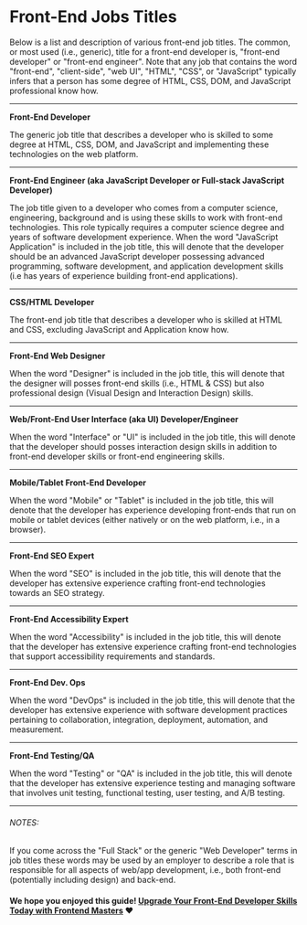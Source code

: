 # Front-End Jobs Titles

Below is a list and description of various front-end job titles. The common, or most used (i.e., generic), title for a front-end developer is, "front-end developer" or "front-end engineer". Note that any job that contains the word "front-end", "client-side", "web UI", "HTML", "CSS", or "JavaScript" typically infers that a person has some degree of HTML, CSS, DOM, and JavaScript professional know how.

***

**Front-End Developer**

The generic job title that describes a developer who is skilled to some degree at HTML, CSS, DOM, and JavaScript and implementing these technologies on the web platform.

***

**Front-End Engineer (aka JavaScript Developer or Full-stack JavaScript Developer)**

The job title given to a developer who comes from a computer science, engineering, background and is using these skills to work with front-end technologies. This role typically requires a computer science degree and years of software development experience. When the word "JavaScript Application" is included in the job title, this will denote that the developer should be an advanced JavaScript developer possessing advanced programming, software development, and application development skills (i.e has years of experience building front-end applications).

***

**CSS/HTML Developer**

The front-end job title that describes a developer who is skilled at HTML and CSS, excluding JavaScript and Application know how.

***

**Front-End Web Designer**

When the word "Designer" is included in the job title, this will denote that the designer will posses front-end skills (i.e., HTML & CSS) but also professional design (Visual Design and Interaction Design) skills.

***

**Web/Front-End User Interface (aka UI) Developer/Engineer**

When the word "Interface" or "UI" is included in the job title, this will denote that the developer should posses interaction design skills in addition to front-end developer skills or front-end engineering skills.

***

**Mobile/Tablet Front-End Developer**

When the word "Mobile" or "Tablet" is included in the job title, this will denote that the developer has experience developing front-ends that run on mobile or tablet devices (either natively or on the web platform, i.e., in a browser).

***

**Front-End SEO Expert**

When the word "SEO" is included in the job title, this will denote that the developer has extensive experience crafting front-end technologies towards an SEO strategy.

***

**Front-End Accessibility Expert**

When the word "Accessibility" is included in the job title, this will denote that the developer has extensive experience crafting front-end technologies that support accessibility requirements and standards.

***

**Front-End Dev. Ops**

When the word "DevOps" is included in the job title, this will denote that the developer has extensive experience with software development practices pertaining to collaboration, integration, deployment, automation, and measurement.

***

**Front-End Testing/QA**

When the word "Testing" or "QA" is included in the job title, this will denote that the developer has extensive experience testing and managing software that involves unit testing, functional testing, user testing, and A/B testing.

***

###### NOTES:

If you come across the "Full Stack" or the generic "Web Developer" terms in job titles these words may be used by an employer to describe a role that is responsible for all aspects of web/app development, i.e., both front-end (potentially including design) and back-end.

#### We hope you enjoyed this guide! [Upgrade Your Front-End Developer Skills Today with Frontend Masters](https://frontendmasters.com/?utm_source=website&utm_medium=website&utm_campaign=handbook-2018) ❤️